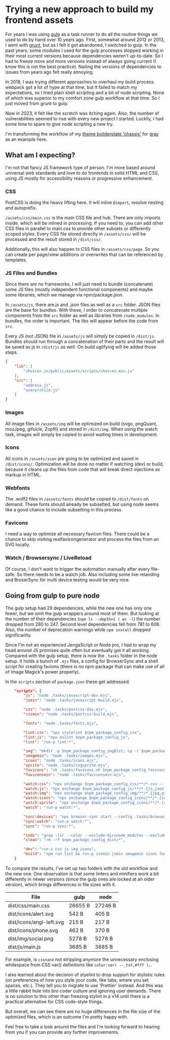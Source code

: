 # Trying a new approach to build my frontend assets

For years I was using [gulp](https://gulpjs.com/) as a task runner to do all the routine things we used to do by hand over 10 years ago. First, somewhat around 2012 or 2013, I went with [grunt](https://gruntjs.com/), but as I felt it got abandoned, I switched to gulp. In the past years, some modules I used for the gulp processes stopped working in their most current versions because dependencies weren't up-to-date. So I had to freeze more and more versions instead of always going current (I know this is not the best practice). Nailing the versions of dependencies to issues from years ago felt really annoying.

In 2018, I was trying different approaches to overhaul my build process. webpack got a lot of hype at that time, but it failed to match my expectations, so I tried plain shell scripting and a bit of node scripting. None of which was superior to my comfort zone gulp workflow at that time. So I just moved from grunt to gulp.

Now in 2023, it felt like the scratch was itching again. Also, the number of vulnerabilities seemed to rise with every new project I started. Luckily, I had some time to spare to give node scripting a new try.

I'm transforming the workflow of my [theme boilderplate 'chassis'](https://github.com/bitstarr/grav-theme-chassis) for [grav](getgrav.org/) as an example here.

## What am I expecting?

I'm not that fancy JS framework type of person. I'm more based around universal web standards and love to do frontends in solid HTML and CSS, using JS mostly for accessibility reasons or progressive enhancement.

### CSS 

PostCSS is doing the heavy lifting here. It will inline `@import`, resolve nesting and autoprefix.

`/assets/css/main.css` is the main CSS file and hub. There are only imports inside, which will be inlined in processing. If you need to, you can add other CSS files in parallel to main.css to provide other subsets or differently scoped styles. Every CSS file stored directly in `/assets/css/` will be processed and the result stored in `/dist/css/`.

Additionally, this will also happen to CSS files in `/assets/css/page`. So you can create per page/view additions or overwrites that can be referenced by templates.

### JS Files and Bundles

Since there are no frameworks, I will just need to bundle (concatenate) some JS files (mostly independent functional components) and maybe some libraries, which we manage via npm/package.json.

In `/assets/js`, there are.js and .json files as well as a `src` folder. JSON files are the base for bundles. With these, I order to concatenate multiple components from the `src` folder as well as libraries from `/node_modules`. In bundles, the order is important. The libs will appear before the code from `src`.

Every JS (not JSON) file in `/assets/js` will simply be copied in `/dist/js`. Bundles should run through a concatenation of their parts and the result will be saved as js in `/dist/js` as well. On build uglifying will be added those steps.

````json
{
    "lib": [
        "choices.js/public/assets/scripts/choices.min.js"
    ],
    "src": [
        "address.js",
        "userprofile.js"
    ]
}
````

### Images

All image files in `/assets/img` will be optimized on build (svgo, pngQuant, mozJpeg, gifsicle, Zopfli) and stored in `/dist/img`. When using the watch task, images will simply be copied to avoid waiting times in development.

### Icons

All icons in `/assets/icon` are going to be optimized and saved in `/dist/icons/`. Optimization will be done no matter if watching (dev) or build, because it cleans up the files from code that will break direct injections as markup in HTML.


### Webfonts

The .woff2 files in `/assets/fonts` should be copied to `/dist/fonts` on demand. These fonts should already be subsetted, but using node seems like a good chance to include subsetting in this process.

### Favicons

I need a way to optimize all necessary favicon files. There could be a chance to skip visiting realfavicongenerator and process the files from an SVG locally.

### Watch / Browsersync / LiveReload

Of course, I don't want to trigger the automation manually after every file-safe. So there needs to be a watch job. Also including some live relaoding and BroserSync for multi device testing would be very nice.

## Going from gulp to pure node

The gulp setup had 29 dependencies, while the new one has only one fewer, but we omit the gulp wrappers around most of them. But looking at the number of their dependencies (`npm ls --depth=1 | wc -l`) the number dropped from 280 to 247. Second level dependencies fell from 781 to 606. Also, the number of deprecation warnings while `npm install` dropped significantly.

Since I'm not an experienced JengaScript or Node pro, I had to wrap my head around JS promises quite often but eventually got it all working. Compared with the gulp setup, there is now the `.tasks` folder in the node setup. It holds a bunch of `.mjs` files, a config for BrowserSync and a shell script for creating favions (there is no npm package that can make use of all of Image Magick's power properly).

In the `scripts` section of `package.json` these get addressed.

```json
    "scripts": {
        "js": "node .tasks/javascript-dev.mjs",
        "jsmin": "node .tasks/javascript-build.mjs",

        "css": "node .tasks/postcss-dev.mjs",
        "cssmin": "node .tasks/postcss-build.mjs",

        "fonts": "node .tasks/fonts.mjs",

        "lint:css": "npx stylelint $npm_package_config_css",
        "lint:js": "npx eslint $npm_package_config_js",
        "lint": "run-p lint:*",

        "img": "mkdir -p $npm_package_config_imgDist; cp -r $npm_package_config_img/* $npm_package_config_imgDist",
        "imagemin": "node .tasks/images.mjs",
        "icons": "node .tasks/icons.mjs",
        "sprite": "node .tasks/svgsprite.mjs",
        "favicons": "sh .tasks/favicons.sh $npm_package_config_favicons $npm_package_config_faviconsDist",
        "faviconsmin": "node .tasks/faviconsmin.mjs",

        "watch:css": "npx onchange $npm_package_config_css/**/*.css -- npm run css",
        "watch:js": "npx onchange $npm_package_config_js/**/*.{js,json} -- npm run js",
        "watch:img": "npx onchange $npm_package_config_img/**/*.{jpg,gif,png,svg} -- npm img",
        "watch:icons": "npx onchange $npm_package_config_icons/**/*.{svg} -- npm run icons",
        "watch:sprite": "npx onchange $npm_package_config_icons/**/*.{svg} -- npm run sprite",
        "watch": "run-p watch:*",

        "sync:devices": "npx browser-sync start --config .tasks/browsersyncrc.js",
        "sync:watch": "run-p watch:*",
        "sync": "run-p sync:*",

        "todo": "grep -lir --color --exclude-dir=node_modules --exclude-dir=vendor --exclude-dir=var --exclude=package.json 'todo'",
        "clean": "rm -rf $npm_package_config_dist/*",

        "dev": "run-s css js img icons",
        "build": "npm run lint && run-p cssmin jsmin imagemin icons fonts"
    }
```

To compare the results, I've set up two folders with the old workflow and the new one. One observation is that some linters and minifiers work a bit differently in newer versions (since the gulp ones are locked at an older version), which brings differences in file sizes with it.

| File | gulp | node |
| --- | --- | --- |
| dist/css/main.css | 26655 B | 27246 B |
| dist/icons/alert.svg | 542 B | 405 B |
| dist/icons/angl-left.svg | 215 B | 217 B |
| dist/icons/phone.svg | 462 B | 370 B |
| dist/img/social.png | 5278 B | 5278 B |
| dist/js/main.js | 3685 B | 3685 B |

For example, is `cssnano` not stripping anymore the unnecessary enclosing whitespace from CSS var() definitions like `color:var( --_txt,#fff );`.

I also learned about the decision of styelint to drop support for stylistic rules (on preferences of how you style your code, like tabs, where you set spaces, etc.). They tell you to migrate to use 'Prettier' instead. And this was a little rabbit hole into bro coder culture and ignoring user demands. There is no solution to this other than freezing stylint in a v14 until there is a practical alternative for CSS code-style things.

But overall, we can see there are no huge differences in the file size of the optimized files, which is an outcome I'm pretty happy with.

Feel free to take a look around the files and I'm looking forward to hearing from you if you can provide any further improvements.